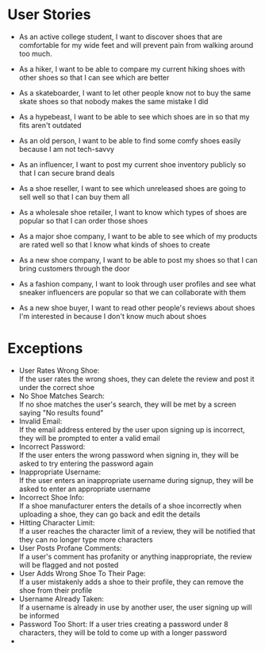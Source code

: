 # User Stories

- As an active college student, I want to discover shoes that are comfortable for my wide feet and will prevent pain from walking around too much.

- As a hiker, I want to be able to compare my current hiking shoes with other shoes so that I can see which are better

- As a skateboarder, I want to let other people know not to buy the same skate shoes so that nobody makes the same mistake I did

- As a hypebeast, I want to be able to see which shoes are in so that my fits aren't outdated

- As an old person, I want to be able to find some comfy shoes easily because I am not tech-savvy

- As an influencer, I want to post my current shoe inventory publicly so that I can secure brand deals

- As a shoe reseller, I want to see which unreleased shoes are going to sell well so that I can buy them all

- As a wholesale shoe retailer, I want to know which types of shoes are popular so that I can order those shoes

- As a major shoe company, I want to be able to see which of my products are rated well so that I know what kinds of shoes to create

- As a new shoe company, I want to be able to post my shoes so that I can bring customers through the door

- As a fashion company, I want to look through user profiles and see what sneaker influencers are popular so that we can collaborate with them

- As a new shoe buyer, I want to read other people's reviews about shoes I'm interested in because I don't know much about shoes


# Exceptions

- User Rates Wrong Shoe:  
  If the user rates the wrong shoes, they can delete the review and post it under the correct shoe
- No Shoe Matches Search:  
  If no shoe matches the user's search, they will be met by a screen saying "No results found"
- Invalid Email:  
  If the email address entered by the user upon signing up is incorrect, they will be prompted to enter a valid email
- Incorrect Password:  
  If the user enters the wrong password when signing in, they will be asked to try entering the password again
- Inappropriate Username:  
  If the user enters an inappropriate username during signup, they will be asked to enter an appropriate username
- Incorrect Shoe Info:  
  If a shoe manufacturer enters the details of a shoe incorrectly when uploading a shoe, they can go back and edit the details
- Hitting Character Limit:  
  If a user reaches the character limit of a review, they will be notified that they can no longer type more characters
- User Posts Profane Comments:  
  If a user's comment has profanity or anything inappropriate, the review will be flagged and not posted
- User Adds Wrong Shoe To Their Page:  
  If a user mistakenly adds a shoe to their profile, they can remove the shoe from their profile
- Username Already Taken:  
  If a username is already in use by another user, the user signing up will be informed
- Password Too Short:
  If a user tries creating a password under 8 characters, they will be told to come up with a longer password
- 

  
  
